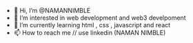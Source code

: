 - 👋 Hi, I’m @NAMANNIMBLE
- 👀 I’m interested in web development and web3 develpoment
- 🌱 I’m currently learning html , css , javascript and react
- 📫 How to reach me // use linkedin (NAMAN NIMBLE)



